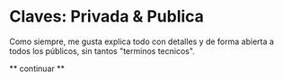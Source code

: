 # Claves: Privada & Publica

Como siempre, me gusta explica todo con detalles y de forma abierta a todos los públicos, sin tantos "terminos tecnicos". 

** continuar **
